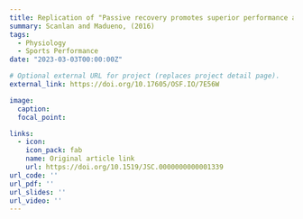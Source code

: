 ```yaml
---
title: Replication of "Passive recovery promotes superior performance and reduced physiological stress across different phases of short-distance repeated sprints"
summary: Scanlan and Madueno, (2016)
tags:
  - Physiology
  - Sports Performance
date: "2023-03-03T00:00:00Z"

# Optional external URL for project (replaces project detail page).
external_link: https://doi.org/10.17605/OSF.IO/7E56W

image:
  caption: 
  focal_point: 

links:
  - icon: 
    icon_pack: fab
    name: Original article link
    url: https://doi.org/10.1519/JSC.0000000000001339
url_code: ''
url_pdf: ''
url_slides: ''
url_video: ''
---
```

